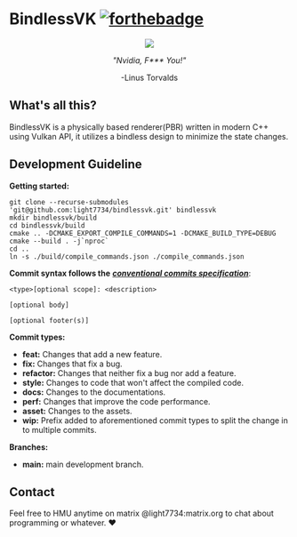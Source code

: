 # BindlessVK [![forthebadge](https://forthebadge.com/images/badges/works-on-my-machine.svg)](https://forthebadge.com)

<div align="center">
<img src="https://github.com/Light7734/bindlessvk/raw/main/Branding/bindlessvk.svg"/>

<i> "Nvidia, F*** You!" </i>

-Linus Torvalds
</div>

## What's all this?
BindlessVK is a physically based renderer(PBR) written in modern C++ using Vulkan API, it utilizes a bindless design to minimize the state changes.

## Development Guideline
**Getting started:**
```
git clone --recurse-submodules 'git@github.com:light7734/bindlessvk.git' bindlessvk
mkdir bindlessvk/build
cd bindlessvk/build
cmake .. -DCMAKE_EXPORT_COMPILE_COMMANDS=1 -DCMAKE_BUILD_TYPE=DEBUG
cmake --build . -j`nproc`
cd ..
ln -s ./build/compile_commands.json ./compile_commands.json
```

**Commit syntax follows the** [**_conventional commits specification_**](https://www.conventionalcommits.org/en/v1.0.0/):
```
<type>[optional scope]: <description>

[optional body]

[optional footer(s)]
```

**Commit types:**
-   **feat:** Changes that add a new feature.
-   **fix:** Changes that fix a bug.
-   **refactor:** Changes that neither fix a bug nor add a feature.
-   **style:** Changes to code that won't affect the compiled code.
-   **docs:** Changes to the documentations.
-   **perf:** Changes that improve the code performance.
-   **asset:** Changes to the assets.
-   **wip:** Prefix added to aforementioned commit types to split the change in to multiple commits.

**Branches:**
-   **main:** main development branch.

## Contact
Feel free to HMU anytime on matrix @light7734:matrix.org to chat about programming or whatever. ♥️
